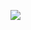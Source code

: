 ![](https://optisolprod.wpenginepowered.com/wp-content/uploads/sites/6/2019/07/MS-overview-archi.png)